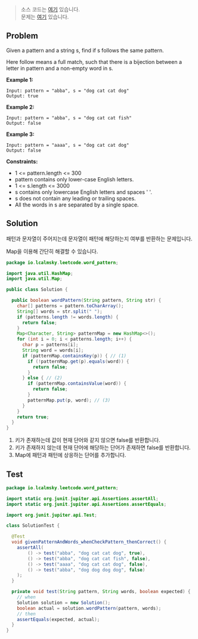 > 소스 코드는 [여기](https://github.com/lcalmsky/leetcode/blob/master/src/main/java/io/lcalmsky/leetcode/word_pattern/Solution.java) 있습니다.  
> 문제는 [여기](https://leetcode.com/problems/word-pattern/) 있습니다.

## Problem

Given a pattern and a string s, find if s follows the same pattern.

Here follow means a full match, such that there is a bijection between a letter in pattern and a non-empty word in s.

**Example 1:**
```text
Input: pattern = "abba", s = "dog cat cat dog"
Output: true
```
**Example 2:**
```text
Input: pattern = "abba", s = "dog cat cat fish"
Output: false
```
**Example 3:**
```text
Input: pattern = "aaaa", s = "dog cat cat dog"
Output: false
```

**Constraints:**

* 1 <= pattern.length <= 300
* pattern contains only lower-case English letters.
* 1 <= s.length <= 3000
* s contains only lowercase English letters and spaces ' '.
* s does not contain any leading or trailing spaces.
* All the words in s are separated by a single space.

## Solution

패턴과 문자열이 주어지는데 문자열이 패턴에 해당하는지 여부를 반환하는 문제입니다.

Map을 이용해 간단히 해결할 수 있습니다.

```java
package io.lcalmsky.leetcode.word_pattern;

import java.util.HashMap;
import java.util.Map;

public class Solution {

  public boolean wordPattern(String pattern, String str) {
    char[] patterns = pattern.toCharArray();
    String[] words = str.split(" ");
    if (patterns.length != words.length) {
      return false;
    }
    Map<Character, String> patternMap = new HashMap<>();
    for (int i = 0; i < patterns.length; i++) {
      char p = patterns[i];
      String word = words[i];
      if (patternMap.containsKey(p)) { // (1)
        if (!patternMap.get(p).equals(word)) {
          return false;
        }
      } else { // (2)
        if (patternMap.containsValue(word)) {
          return false;
        }
        patternMap.put(p, word); // (3)
      }
    }
    return true;
  }
}
```

1. 키가 존재하는데 값이 현재 단어와 같지 않으면 false를 반환합니다.
2. 키가 존재하지 않는데 현재 단어에 해당하는 단어가 존재하면 false를 반환합니다.
3. Map에 패턴과 패턴에 상응하는 단어를 추가합니다.

## Test

```java
package io.lcalmsky.leetcode.word_pattern;

import static org.junit.jupiter.api.Assertions.assertAll;
import static org.junit.jupiter.api.Assertions.assertEquals;

import org.junit.jupiter.api.Test;

class SolutionTest {

  @Test
  void givenPatternAndWords_whenCheckPattern_thenCorrect() {
    assertAll(
        () -> test("abba", "dog cat cat dog", true),
        () -> test("abba", "dog cat cat fish", false),
        () -> test("aaaa", "dog cat cat dog", false),
        () -> test("abba", "dog dog dog dog", false)
    );
  }

  private void test(String pattern, String words, boolean expected) {
    // when
    Solution solution = new Solution();
    boolean actual = solution.wordPattern(pattern, words);
    // then
    assertEquals(expected, actual);
  }
}
```